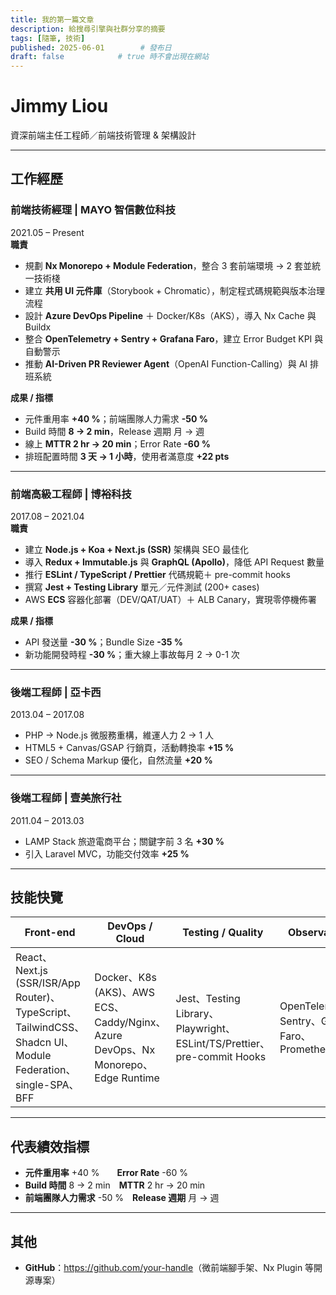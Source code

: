 ```yaml
---
title: 我的第一篇文章
description: 給搜尋引擎與社群分享的摘要
tags: [隨筆, 技術]
published: 2025-06-01        # 發布日
draft: false            # true 時不會出現在網站
---
```


# Jimmy Liou  
資深前端主任工程師／前端技術管理 & 架構設計

---

## 工作經歷

### 前端技術經理 | MAYO 智信數位科技  
2021.05 – Present  
**職責**  
- 規劃 **Nx Monorepo + Module Federation**，整合 3 套前端環境 → 2 套並統一技術棧  
- 建立 **共用 UI 元件庫**（Storybook + Chromatic），制定程式碼規範與版本治理流程  
- 設計 **Azure DevOps Pipeline** ＋ Docker/K8s（AKS），導入 Nx Cache 與 Buildx  
- 整合 **OpenTelemetry + Sentry + Grafana Faro**，建立 Error Budget KPI 與自動警示  
- 推動 **AI-Driven PR Reviewer Agent**（OpenAI Function-Calling）與 AI 排班系統  

**成果 / 指標**  
- 元件重用率 **+40 %**；前端團隊人力需求 **-50 %**  
- Build 時間 **8 → 2 min**，Release 週期 月 → 週  
- 線上 **MTTR 2 hr → 20 min**；Error Rate **-60 %**  
- 排班配置時間 **3 天 → 1 小時**，使用者滿意度 **+22 pts**

---

### 前端高級工程師 | 博裕科技  
2017.08 – 2021.04  
**職責**  
- 建立 **Node.js + Koa + Next.js (SSR)** 架構與 SEO 最佳化  
- 導入 **Redux + Immutable.js** 與 **GraphQL (Apollo)**，降低 API Request 數量  
- 推行 **ESLint / TypeScript / Prettier** 代碼規範＋ pre-commit hooks  
- 撰寫 **Jest + Testing Library** 單元／元件測試 (200+ cases)  
- AWS **ECS** 容器化部署（DEV/QAT/UAT）＋ ALB Canary，實現零停機佈署  

**成果 / 指標**  
- API 發送量 **-30 %**；Bundle Size **-35 %**  
- 新功能開發時程 **-30 %**；重大線上事故每月 2 → 0-1 次

---

### 後端工程師 | 亞卡西  
2013.04 – 2017.08  
- PHP → Node.js 微服務重構，維運人力 2 → 1 人  
- HTML5 + Canvas/GSAP 行銷頁，活動轉換率 **+15 %**  
- SEO / Schema Markup 優化，自然流量 **+20 %**

---

### 後端工程師 | 壹美旅行社  
2011.04 – 2013.03  
- LAMP Stack 旅遊電商平台；關鍵字前 3 名 **+30 %**  
- 引入 Laravel MVC，功能交付效率 **+25 %**

---

## 技能快覽

| Front-end | DevOps / Cloud | Testing / Quality | Observability | Leadership |
|-----------|----------------|-------------------|---------------|------------|
| React、Next.js (SSR/ISR/App Router)、TypeScript、TailwindCSS、Shadcn UI、Module Federation、single-SPA、BFF | Docker、K8s (AKS)、AWS ECS、Caddy/Nginx、Azure DevOps、Nx Monorepo、Edge Runtime | Jest、Testing Library、Playwright、ESLint/TS/Prettier、pre-commit Hooks | OpenTelemetry、Sentry、Grafana Faro、Prometheus | 技術路線規劃、Sprint 管理、Code Review、Mentoring、跨團隊協作 |

---

## 代表績效指標

- **元件重用率** +40 %　　**Error Rate** -60 %  
- **Build 時間** 8 → 2 min　**MTTR** 2 hr → 20 min  
- **前端團隊人力需求** -50 %　**Release 週期** 月 → 週  

---

## 其他

- **GitHub**：<https://github.com/your-handle>（微前端腳手架、Nx Plugin 等開源專案）  